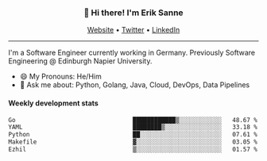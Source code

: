 <h3 align="center">👋 Hi there! I'm Erik Sanne</h3>
<p align="center">
  <a href="https://eriksanne.com">Website</a> •
  <a href="https://twitter.com/ErikKonradSanne">Twitter</a> •
  <a href="https://www.linkedin.com/in/eriksanne/">LinkedIn</a>
</p>

---
I'm a Software Engineer currently working in Germany. Previously Software Engineering @ Edinburgh Napier University.

- 😄 My Pronouns: He/Him
- 💬 Ask me about: Python, Golang, Java, Cloud, DevOps, Data Pipelines

<h4>Weekly development stats</h4>
<!--START_SECTION:waka-->

```txt
Go                                 ████████████▒░░░░░░░░░░░░   48.67 %
YAML                               ████████▒░░░░░░░░░░░░░░░░   33.18 %
Python                             ██░░░░░░░░░░░░░░░░░░░░░░░   07.61 %
Makefile                           ▓░░░░░░░░░░░░░░░░░░░░░░░░   03.05 %
Ezhil                              ▒░░░░░░░░░░░░░░░░░░░░░░░░   01.57 %
```

<!--END_SECTION:waka-->
